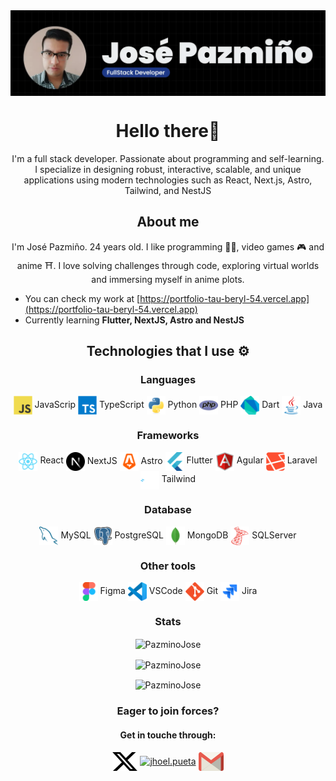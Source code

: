 <img align="center" alt="hero image" src="hero.webp"/>
<h1 align="center">Hello there👋</h1>
<p align="center">I'm a full stack developer. Passionate about programming and self-learning. I specialize in designing robust, interactive, scalable, and unique applications using modern technologies such as React, Next.js, Astro, Tailwind, and NestJS </p>
<h2 align="center">About me</h2>
<p align="center">I'm José Pazmiño. 24 years old. I like programming 🧑‍💻, video games 🎮 and anime ⛩️. I love solving challenges through code, exploring virtual worlds and immersing myself in anime plots. </p>

- You can check my work at [https://portfolio-tau-beryl-54.vercel.app](https://portfolio-tau-beryl-54.vercel.app)
- Currently learning **Flutter, NextJS, Astro and NestJS**

<h2 align="center">Technologies that I use ⚙️</h2>
<h3 align="center">Languages</h3>
<div align="center">
<span align="center">
<img width="30" height="30"  align="center" alt="hero image" src="https://raw.githubusercontent.com/devicons/devicon/master/icons/javascript/javascript-original.svg"/>
JavaScrip
</span>

<span align="center">
<img width="30" height="30"  align="center" alt="hero image" src="https://raw.githubusercontent.com/devicons/devicon/master/icons/typescript/typescript-original.svg"/>
TypeScript
</span>

<span align="center">
<img width="30" height="30"  align="center" alt="hero image" src="https://raw.githubusercontent.com/devicons/devicon/master/icons/python/python-original.svg"/>
Python
</span>

<span align="center">
<img width="30" height="30"  align="center" alt="hero image" src="https://raw.githubusercontent.com/devicons/devicon/master/icons/php/php-original.svg"/>
PHP
</span>

<span align="center">
<img width="30" height="30"  align="center" alt="hero image" src="https://raw.githubusercontent.com/devicons/devicon/master/icons/dart/dart-original.svg"/>
Dart
</span>

<span align="center">
<img width="30" height="30"  align="center" alt="hero image" src="https://raw.githubusercontent.com/devicons/devicon/master/icons/java/java-original.svg"/>
Java
</span>
</div>

<h3 align="center">Frameworks</h3>
<div align="center">
<span align="center">
<img width="30" height="30"  align="center" alt="hero image" src="https://raw.githubusercontent.com/devicons/devicon/master/icons/react/react-original.svg"/>
React
</span>

<img width="30" height="30"  align="center" alt="hero image" src="https://raw.githubusercontent.com/devicons/devicon/master/icons/nextjs/nextjs-original.svg"/>
NextJS
</span>

<img width="30" height="30"  align="center" alt="hero image" src="/astro.svg"/>
Astro
</span>

<span align="center">
<img width="30" height="30"  align="center" alt="hero image" src="https://raw.githubusercontent.com/devicons/devicon/master/icons/flutter/flutter-original.svg"/>
Flutter
</span>

<span align="center">
<img width="30" height="30"  align="center" alt="hero image" src="https://raw.githubusercontent.com/devicons/devicon/master/icons/angularjs/angularjs-original.svg"/>
Agular
</span>

<span align="center">
<img width="30" height="30"  align="center" alt="hero image" src="https://raw.githubusercontent.com/devicons/devicon/master/icons/laravel/laravel-plain.svg"/>
Laravel
</span>

<span align="center">
<img width="30" height="30"  align="center" alt="hero image" src="https://raw.githubusercontent.com/devicons/devicon/master/icons/tailwindcss/tailwindcss-original-wordmark.svg"/>
Tailwind
</span>
</div>

<h3 align="center">Database</h3>
<div align="center">
<span align="center">
<img width="30" height="30"  align="center" alt="hero image" src="https://raw.githubusercontent.com/devicons/devicon/master/icons/mysql/mysql-original.svg"/>
MySQL
</span>

<img width="30" height="30"  align="center" alt="hero image" src="https://raw.githubusercontent.com/devicons/devicon/master/icons/postgresql/postgresql-original.svg"/>
PostgreSQL
</span>

<span align="center">
<img width="30" height="30"  align="center" alt="hero image" src="https://raw.githubusercontent.com/devicons/devicon/master/icons/mongodb/mongodb-original.svg"/>
MongoDB
</span>

<span align="center">
<img width="30" height="30"  align="center" alt="hero image" src="https://raw.githubusercontent.com/devicons/devicon/master/icons/microsoftsqlserver/microsoftsqlserver-plain.svg"/>
SQLServer
</span>
</div>

<h3 align="center">Other tools</h3>
<div align="center">
<span align="center">
<img width="30" height="30"  align="center" alt="hero image" src="https://raw.githubusercontent.com/devicons/devicon/master/icons/figma/figma-original.svg"/>
Figma
</span>

<img width="30" height="30"  align="center" alt="hero image" src="https://raw.githubusercontent.com/devicons/devicon/master/icons/vscode/vscode-original.svg"/>
VSCode
</span>

<span align="center">
<img width="30" height="30"  align="center" alt="hero image" src="https://raw.githubusercontent.com/devicons/devicon/master/icons/git/git-original.svg"/>
Git
</span>

<span align="center">
<img width="30" height="30"  align="center" alt="hero image" src="https://raw.githubusercontent.com/devicons/devicon/master/icons/jira/jira-original.svg"/>
Jira
</span>
<span align="center">
</div>

<h3 align="center">Stats</h3>
    <div>
      <p align="center"><img align="center"
        src="https://github-readme-streak-stats.herokuapp.com/?user=PazminoJose&show_icons=true&theme=radical" alt="PazminoJose" /></p>
    <p align="center"><img align="center"
        src="https://github-readme-stats.vercel.app/api/top-langs?username=PazminoJose&show_icons=true&locale=en&theme=radical"
        alt="PazminoJose" /></p>
    <p align="center"><img align="center"
        src="https://github-readme-stats.vercel.app/api?username=PazminoJose&show_icons=true&locale=en&theme=radical"
        alt="PazminoJose" /></p>
</div>

<h3 align="center">Eager to join forces?</h3>

<h4 align="center">Get in touche through:</h4>
<div align="center">
<a href="https://twitter.com/JoseP0399" target="blank"><img align="center" src="X.svg" alt="José Pazmiño" height="30" width="40" /></a>
<a href="https://www.linkedin.com/in/josé-pazmiño-6021ba25a/" target="blank"><img align="center" src="https://cdn.jsdelivr.net/gh/devicons/devicon/icons/linkedin/linkedin-original.svg" alt="jhoel.pueta" height="30" width="40" /></a>
<a href="mailto:pepe.paz0399@gmail.com" ><img align="center" src="gmail-icon.svg" alt="jhoel.pueta" height="30" width="40" /></a>
</div>
